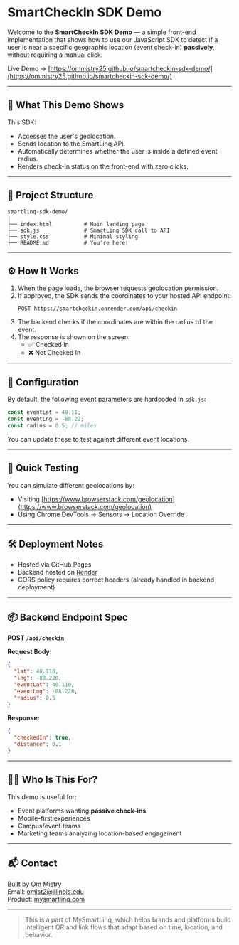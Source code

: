 # SmartCheckIn SDK Demo

Welcome to the **SmartCheckIn SDK Demo** — a simple front-end implementation that shows how to use our JavaScript SDK to detect if a user is near a specific geographic location (event check-in) **passively**, without requiring a manual click.

Live Demo → [https://ommistry25.github.io/smartcheckin-sdk-demo/](https://ommistry25.github.io/smartcheckin-sdk-demo/)  

---

## 🧠 What This Demo Shows

This SDK:
- Accesses the user's geolocation.
- Sends location to the SmartLinq API.
- Automatically determines whether the user is inside a defined event radius.
- Renders check-in status on the front-end with zero clicks.

---

## 📁 Project Structure

```
smartlinq-sdk-demo/
│
├── index.html          # Main landing page
├── sdk.js              # SmartLinq SDK call to API
├── style.css           # Minimal styling
├── README.md           # You're here!
```

---

## ⚙️ How It Works

1. When the page loads, the browser requests geolocation permission.
2. If approved, the SDK sends the coordinates to your hosted API endpoint:
   ```
   POST https://smartcheckin.onrender.com/api/checkin
   ```
3. The backend checks if the coordinates are within the radius of the event.
4. The response is shown on the screen:
   - ✅ Checked In
   - ❌ Not Checked In

---

## 🔧 Configuration

By default, the following event parameters are hardcoded in `sdk.js`:

```js
const eventLat = 40.11;
const eventLng = -88.22;
const radius = 0.5; // miles
```

You can update these to test against different event locations.

---

## 🧪 Quick Testing

You can simulate different geolocations by:
- Visiting [https://www.browserstack.com/geolocation](https://www.browserstack.com/geolocation)
- Using Chrome DevTools → Sensors → Location Override

---

## 🛠 Deployment Notes

- Hosted via GitHub Pages
- Backend hosted on [Render](https://render.com/)
- CORS policy requires correct headers (already handled in backend deployment)

---

## 📦 Backend Endpoint Spec

**POST `/api/checkin`**

**Request Body:**

```json
{
  "lat": 40.110,
  "lng": -88.220,
  "eventLat": 40.110,
  "eventLng": -88.220,
  "radius": 0.5
}
```

**Response:**

```json
{
  "checkedIn": true,
  "distance": 0.1
}
```

---

## 🧑‍💻 Who Is This For?

This demo is useful for:
- Event platforms wanting **passive check-ins**
- Mobile-first experiences
- Campus/event teams
- Marketing teams analyzing location-based engagement

---

## 📬 Contact

Built by [Om Mistry](https://mysmartlinq.com)  
Email: omist2@illinois.edu  
Product: [mysmartlinq.com](https://mysmartlinq.com)

---

> This is a part of MySmartLinq, which helps brands and platforms build intelligent QR and link flows that adapt based on time, location, and behavior.
